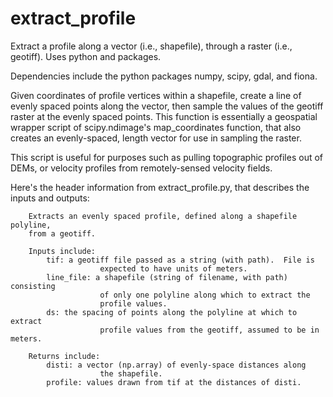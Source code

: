 # extract_profile
Extract a profile along a vector (i.e., shapefile), through a raster (i.e., geotiff). Uses python and packages.

Dependencies include the python packages numpy, scipy, gdal, and fiona.

Given coordinates of profile vertices within a shapefile, create a line of evenly spaced points along the vector, then sample the values of the geotiff raster at the evenly spaced points.
This function is essentially a geospatial wrapper script of scipy.ndimage's map_coordinates function, that also creates an evenly-spaced, length vector for use in sampling the raster.

This script is useful for purposes such as pulling topographic profiles out of DEMs, or velocity profiles from remotely-sensed velocity fields.

Here's the header information from extract_profile.py, that describes the inputs and outputs:
```
    Extracts an evenly spaced profile, defined along a shapefile polyline,
    from a geotiff.
    
    Inputs include:
        tif: a geotiff file passed as a string (with path).  File is
                    expected to have units of meters.
        line_file: a shapefile (string of filename, with path) consisting
                    of only one polyline along which to extract the 
                    profile values.
        ds: the spacing of points along the polyline at which to extract
                    profile values from the geotiff, assumed to be in meters.
                    
    Returns include:
        disti: a vector (np.array) of evenly-space distances along
                    the shapefile.
        profile: values drawn from tif at the distances of disti.
        
```
